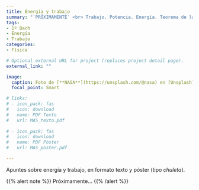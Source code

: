 ```yaml
---
title: Energía y trabajo
summary: "`PRÓXIMAMENTE` <br> Trabajo. Potencia. Energía. Teorema de las fuerzas vivas. Sistemas conservativos."
tags:
- 1º Bach
- Energía
- Trabajo
categories:
- Física

# Optional external URL for project (replaces project detail page).
external_link: ""

image:
  caption: Foto de [**NASA**](https://unsplash.com/@nasa) en [Unsplash](https://unsplash.com)
  focal_point: Smart

# links:
# - icon_pack: fas
#   icon: download
#   name: PDF Texto
#   url: MAS_texto.pdf
  
# - icon_pack: fas
#   icon: download
#   name: PDF Póster
#   url: MAS_poster.pdf

---
```


Apuntes sobre energía y trabajo, en formato texto y póster (tipo _chuleta_).

{{% alert note %}}
Próximamente...
{{% /alert %}}